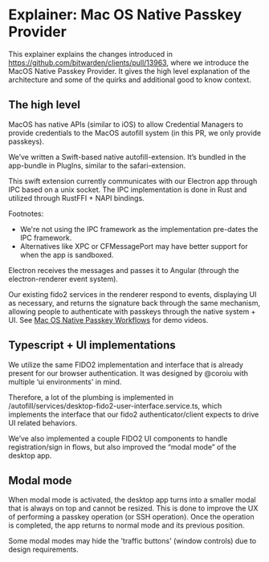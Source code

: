 # Explainer: Mac OS Native Passkey Provider

This explainer explains the changes introduced in https://github.com/bitwarden/clients/pull/13963, where we introduce the MacOS Native Passkey Provider. It gives the high level explanation of the architecture and some of the quirks and additional good to know context.

## The high level
MacOS has native APIs (similar to iOS) to allow Credential Managers to provide credentials to the MacOS autofill system (in this PR, we only provide passkeys).

We’ve written a Swift-based native autofill-extension. It’s bundled in the app-bundle in PlugIns, similar to the safari-extension.

This swift extension currently communicates with our Electron app through IPC based on a unix socket. The IPC implementation is done in Rust and utilized through RustFFI + NAPI bindings.

Footnotes:

* We're not using the IPC framework as the implementation pre-dates the IPC framework.
* Alternatives like XPC or CFMessagePort may have better support for when the app is sandboxed. 

Electron receives the messages and passes it to Angular (through the electron-renderer event system).

Our existing fido2 services in the renderer respond to events, displaying UI as necessary, and returns the signature back through the same mechanism, allowing people to authenticate with passkeys through the native system + UI. See 
[Mac OS Native Passkey Workflows](https://bitwarden.atlassian.net/wiki/spaces/EN/pages/1828356098/Mac+OS+Native+Passkey+Workflows) for demo videos.

## Typescript + UI implementations

We utilize the same FIDO2 implementation and interface that is already present for our browser authentication. It was designed by @coroiu with multiple ‘ui environments' in mind.

Therefore, a lot of the plumbing is implemented in /autofill/services/desktop-fido2-user-interface.service.ts, which implements the interface that our fido2 authenticator/client expects to drive UI related behaviors. 

We’ve also implemented a couple FIDO2 UI components to handle registration/sign in flows, but also improved the “modal mode” of the desktop app.

## Modal mode

When modal mode is activated, the desktop app turns into a smaller modal that is always on top and cannot be resized. This is done to improve the UX of performing a passkey operation (or SSH operation). Once the operation is completed, the app returns to normal mode and its previous position.

Some modal modes may hide the 'traffic buttons' (window controls) due to design requirements.

